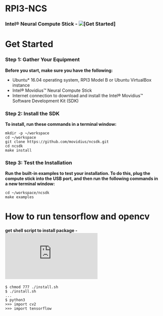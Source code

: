 # RPI3-NCS

### Intel® Neural Compute Stick - ![[Get Started]](https://software.intel.com/en-us/movidius-ncs-get-started)


# Get Started 
### Step 1: Gather Your Equipment

__Before you start, make sure you have the following:__
* Ubuntu* 16.04 operating system, RPI3 Model B or Ubuntu VirtualBox instance
* Intel® Movidius™ Neural Compute Stick
* Internet connection to download and install the Intel® Movidius™ Software Development Kit (SDK)
 

### Step 2: Install the SDK

__To install, run these commands in a terminal window:__
    
    mkdir -p ~/workspace 
    cd ~/workspace
    git clone https://github.com/movidius/ncsdk.git
    cd ncsdk
    make install
    
 
### Step 3: Test the Installation

__Run the built-in examples to test your installation. To do this, plug the compute stick into the USB port, and then run the following commands in a new terminal window:__
	  
    cd ~/workspace/ncsdk
    make examples

# How to run tensorflow and opencv
#### get shell script to install package - ![[install.sh]](https://github.com/yehengchen/RPI-NCS/blob/master/install.sh)
	
	$ chmod 777 ./install.sh
	$ ./install.sh
	...
	$ python3
	>>> import cv2
	>>> import tensorflow
